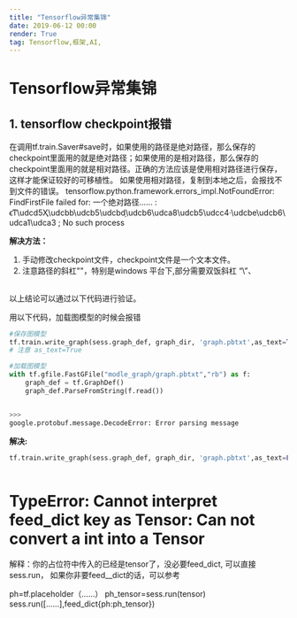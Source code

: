 ```yaml
---
title: "Tensorflow异常集锦"
date: 2019-06-12 00:00
render: True 
tag: Tensorflow,框架,AI,
---
```



# Tensorflow异常集锦 
## 1. tensorflow checkpoint报错
在调用tf.train.Saver#save时，如果使用的路径是绝对路径，那么保存的checkpoint里面用的就是绝对路径；如果使用的是相对路径，那么保存的checkpoint里面用的就是相对路径。正确的方法应该是使用相对路径进行保存，这样才能保证较好的可移植性。
如果使用相对路径，复制到本地之后，会报找不到文件的错误。
tensorflow.python.framework.errors_impl.NotFoundError: FindFirstFile failed for: 
一个绝对路径...... : ϵͳ\udcd5Ҳ\udcbb\udcb5\udcbdָ\udcb6\udca8\udcb5\udcc4·\udcbe\udcb6\udca1\udca3
; No such process

**解决方法：**
1. 手动修改checkpoint文件，checkpoint文件是一个文本文件。
2. 注意路径的斜杠"\"，特别是windows 平台下,部分需要双饭斜杠 “\”、


## 
以上结论可以通过以下代码进行验证。


用以下代码，加载图模型的时候会报错
```python
#保存图模型
tf.train.write_graph(sess.graph_def, graph_dir, 'graph.pbtxt',as_text=True)
# 注意 as_text=True

#加载图模型
with tf.gfile.FastGFile("modle_graph/graph.pbtxt","rb") as f:
    graph_def = tf.GraphDef()
    graph_def.ParseFromString(f.read())


>>> 
google.protobuf.message.DecodeError: Error parsing message

```

**解决:**
```python
tf.train.write_graph(sess.graph_def, graph_dir, 'graph.pbtxt',as_text=False)



```

# TypeError: Cannot interpret feed_dict key as Tensor: Can not convert a int into a Tensor
解释：你的占位符中传入的已经是tensor了，没必要feed_dict,
可以直接sess.run， 如果你非要feed__dict的话，可以参考

ph=tf.placeholder（......）
ph_tensor=sess.run(tensor)
sess.run([......],feed_dict{ph:ph_tensor})

